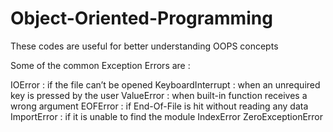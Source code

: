 # Object-Oriented-Programming
These codes are useful for better understanding OOPS concepts



Some of the common Exception Errors are : 
 

IOError : if the file can’t be opened
KeyboardInterrupt : when an unrequired key is pressed by the user
ValueError : when built-in function receives a wrong argument
EOFError : if End-Of-File is hit without reading any data
ImportError : if it is unable to find the module
IndexError
ZeroExceptionError
